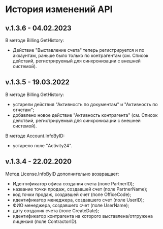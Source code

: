 # История изменений API

## v.1.3.6 - 04.02.2023

В методе Billing.GetHistory:

- Действие "Выставление счета" теперь регистрируется и по аккаунтам, раньше было только по контрагентам (см. Список действий, регистрируемый для синхронизации с внешней системой).

## v.1.3.5 - 19.03.2022

В методе Billing.GetHistory:

- устарели действия "Активность по документам" и "Активность по отчетам";
- добавлено новое действие "Активность контрагента" (см. Список действий, регистрируемый для синхронизации с внешней системой).

В методе Account.InfoByID:

- устарело поле "Activity24".

## v.1.3.4 - 22.02.2020

Метод License.InfoByID дополнительно возвращает:

- Идентификатор офиса создания счета (поле PartnerID);
- название точки продаж, создавшей счет (поле PartnerName);
- код точки продаж, создавшей счет (поле OfficeCode);
- идентификатор менеджера, создавшего счет (поле UserID);
- ФИО менеджера, создавшего счет (поле UserName);
- дату создания счета (поле CreateDate);
- идентификатор контрагента на которого выставлена/отгружена лицензия (поле ContractorID).